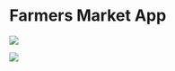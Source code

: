 Farmers Market App
======


![](http://i.imgur.com/oSGeIfc.gifv)

![](https://postimg.org/image/qrhezl2ef/)
